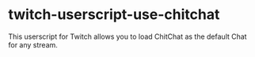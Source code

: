 # twitch-userscript-use-chitchat
This userscript for Twitch allows you to load ChitChat as the default Chat for any stream.
